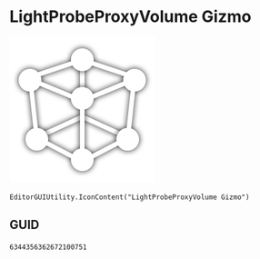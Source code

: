 # LightProbeProxyVolume Gizmo
![](/img/LightProbeProxyVolume%20Gizmo.png)

``` CSharp
EditorGUIUtility.IconContent("LightProbeProxyVolume Gizmo")
```
## GUID
```
6344356362672100751
```
